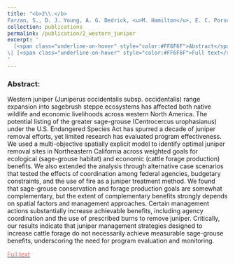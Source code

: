 ```yaml
---
title: "<b>2\\.</b> 
Farzan, S., D. J. Young, A. G. Dedrick, <u>M. Hamilton</u>, E. C. Porse, P.S. Coates, and G. Sampson. (2015). **Western juniper management: assessing strategies for improving greater sage-grouse habitat and rangeland productivity.** Environmental Management 56(3):675-683. <img src='../images/open_access.png'>"
collection: publications
permalink: /publication/2_western_juniper
excerpt: '
  [<span class="underline-on-hover" style="color:#FF6F6F">Abstract</span>](../publication/2_western_juniper)
\| [<span class="underline-on-hover" style="color:#FF6F6F">Full text</span>](https://link.springer.com/article/10.1007/s00267-015-0521-1)
'
---
```


### Abstract:

Western juniper (Juniperus occidentalis subsp. occidentalis) range expansion into sagebrush steppe ecosystems has affected both native wildlife and economic livelihoods across western North America. The potential listing of the greater sage-grouse (Centrocercus urophasianus) under the U.S. Endangered Species Act has spurred a decade of juniper removal efforts, yet limited research has evaluated program effectiveness. We used a multi-objective spatially explicit model to identify optimal juniper removal sites in Northeastern California across weighted goals for ecological (sage-grouse habitat) and economic (cattle forage production) benefits. We also extended the analysis through alternative case scenarios that tested the effects of coordination among federal agencies, budgetary constraints, and the use of fire as a juniper treatment method. We found that sage-grouse conservation and forage production goals are somewhat complementary, but the extent of complementary benefits strongly depends on spatial factors and management approaches. Certain management actions substantially increase achievable benefits, including agency coordination and the use of prescribed burns to remove juniper. Critically, our results indicate that juniper management strategies designed to increase cattle forage do not necessarily achieve measurable sage-grouse benefits, underscoring the need for program evaluation and monitoring.

[<span class="underline-on-hover" style="color:#FF6F6F">Full text</span>](https://link.springer.com/article/10.1007/s00267-015-0521-1)
